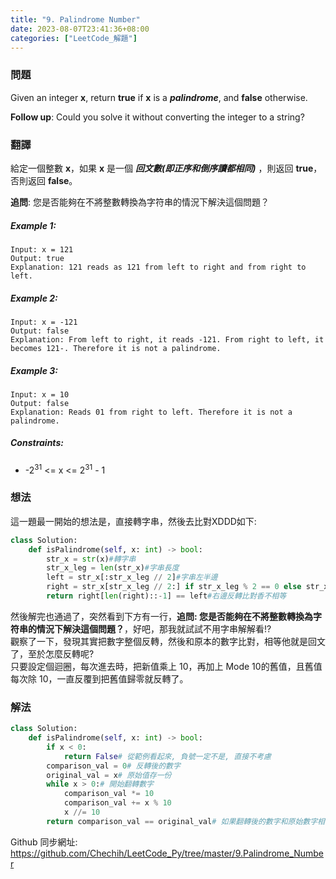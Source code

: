 ```yaml
---
title: "9. Palindrome Number"
date: 2023-08-07T23:41:36+08:00
categories: ["LeetCode_解題"]
---
```

### 問題
Given an integer **x**, return **true** if **x** is a ***palindrome***, and **false** otherwise.

**Follow up**: Could you solve it without converting the integer to a string?
 ### 翻譯
給定一個整數 **x**，如果 **x** 是一個 ***回文數(即正序和倒序讀都相同)*** ，則返回 **true**，否則返回 **false**。

**追問**: 您是否能夠在不將整數轉換為字符串的情況下解決這個問題？
##### Example 1:
    Input: x = 121
    Output: true
    Explanation: 121 reads as 121 from left to right and from right to left.
##### Example 2:
    Input: x = -121
    Output: false
    Explanation: From left to right, it reads -121. From right to left, it becomes 121-. Therefore it is not a palindrome.
##### Example 3:
    Input: x = 10
    Output: false
    Explanation: Reads 01 from right to left. Therefore it is not a palindrome.
##### Constraints:
- -2<sup>31</sup> <= x <= 2<sup>31</sup> - 1

### 想法
這一題最一開始的想法是，直接轉字串，然後去比對XDDD如下:  
```python
class Solution:
    def isPalindrome(self, x: int) -> bool:
        str_x = str(x)#轉字串
        str_x_leg = len(str_x)#字串長度
        left = str_x[:str_x_leg // 2]#字串左半邊
        right = str_x[str_x_leg // 2:] if str_x_leg % 2 == 0 else str_x[str_x_leg//2 + 1:]#字串右半邊
        return right[len(right)::-1] == left#右邊反轉比對香不相等
```
然後解完也通過了，突然看到下方有一行，**追問: 您是否能夠在不將整數轉換為字符串的情況下解決這個問題？**，好吧，那我就試試不用字串解解看!?  
觀察了一下，發現其實把數字整個反轉，然後和原本的數字比對，相等他就是回文了，至於怎麼反轉呢?  
只要設定個迴圈，每次進去時，把新值乘上 10，再加上 Mode 10的舊值，且舊值每次除 10，一直反覆到把舊值歸零就反轉了。
### 解法
```python
class Solution:
    def isPalindrome(self, x: int) -> bool:
        if x < 0:
            return False# 從範例看起來, 負號一定不是, 直接不考慮
        comparison_val = 0# 反轉後的數字
        original_val = x# 原始值存一份
        while x > 0:# 開始翻轉數字
            comparison_val *= 10
            comparison_val += x % 10
            x //= 10
        return comparison_val == original_val# 如果翻轉後的數字和原始數字相等就是回文了
```

Github 同步網址:  
https://github.com/Chechih/LeetCode_Py/tree/master/9.Palindrome_Number